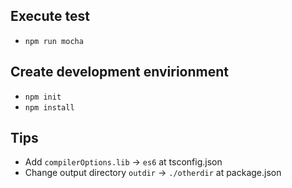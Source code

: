 ## Execute test
- `npm run mocha`

## Create development envirionment
- `npm init`
- `npm install`

## Tips
- Add `compilerOptions.lib` -> `es6` at tsconfig.json
- Change output directory `outdir` -> `./otherdir` at package.json